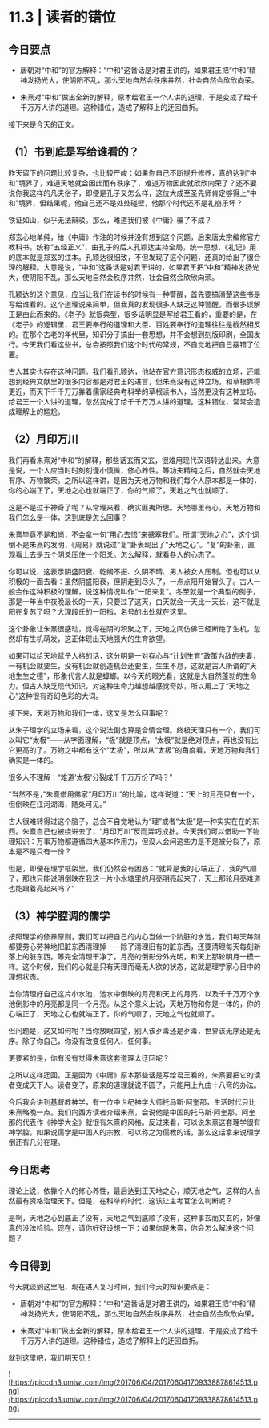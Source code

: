 # 11.3 | 读者的错位 

## 今日要点

* 唐朝对“中和”的官方解释：“中和”这番话是对君王讲的，如果君王把“中和”精神发扬光大，使阴阳不乱，那么天地自然会秩序井然，社会自然会欣欣向荣。

* 朱熹对“中和”做出全新的解释，原本给君王一个人讲的道理，于是变成了给千千万万人讲的道理。这种错位，造成了解释上的迂回曲折。

接下来是今天的正文。

## （1）书到底是写给谁看的？

昨天留下的问题比较复杂，也比较严峻：如果你自己不断提升修养，真的达到“中和”境界了，难道天地就会因此而有秩序了，难道万物因此就欣欣向荣了？还不要说你我这样的凡夫俗子，即便是孔子又怎么样，这位大成至圣先师肯定够得上“中和”境界，但结果呢，他自己还不是处处碰壁，他那个时代还不是礼崩乐坏？

铁证如山，似乎无法辩驳。那么，难道我们被《中庸》骗了不成？

郑玄心地单纯，给《中庸》作注的时候并没有想到这个问题，后来唐太宗编修官方教科书，统称“五经正义”，由孔子的后人孔颖达主持全局，统一思想，《礼记》用的底本就是郑玄的注本。孔颖达很细致，不但发现了这个问题，还真的给出了很合理的解释。大意是说，“中和”这番话是对君王讲的，如果君王把“中和”精神发扬光大，使阴阳不乱，那么天地自然会秩序井然，社会自然会欣欣向荣。

孔颖达的这个意见，应当让我们在读书的时候有一种警醒，首先要搞清楚这些书是写给谁看的。这个道理说来简单，但我真的发现很多人缺乏这种警醒，而很多误解正是由此而来的。《老子》就很典型，很多话明显是写给君王看的，重要的是，在《老子》的逻辑里，君王要奉行的道理和大臣、百姓要奉行的道理往往是截然相反的。在那个古老的年代里，知识分子搞出一套思想，并不会想到刻版印刷，全国发行。今天我们看这些书，总会按照我们这个时代的常规，不自觉地把自己摆错了位置。

古人其实也存在这种问题。我们看孔颖达，他站在官方意识形态权威的立场，还能想到经典文献里的很多内容都是对君王的进言，但朱熹没有这种立场，和草根靠得更近，而天下千千万万靠着儒家经典考科举的草根读书人，当然更没有这种立场。给君王一个人讲的道理，忽然变成了给千千万万人讲的道理。这种错位，常常会造成理解上的尴尬。

## （2）月印万川

我们再看朱熹对“中和”的解释，那些话玄而又玄，很难用现代汉语转达出来。大意是说，一个人应当时时刻刻谨小慎微，修心养性。等功夫精纯之后，自然就会天地有序、万物繁荣。之所以这样讲，是因为天地万物和我们每个人原本都是一体的，你的心端正了，天地之心也就端正了，你的气顺了，天地之气也就顺了。

这是不是过于神奇了呢？从常理来看，确实匪夷所思。天地哪里有心，天地万物和我们怎么是一体，这到底是怎么回事？

朱熹毕竟不是和尚，不会拿一句“用心去悟”来搪塞我们。所谓“天地之心”，这个词倒不是朱熹的发明，《周易》就说过“复”卦表现出了“天地之心”。“复”的卦象，直观看上去是五个阴爻压住一个阳爻。怎么解释，就看各人的心态了。

你可以说，这表示阴盛阳衰、乾纲不振、久阴不晴、男人被女人压制。但也可以从积极的一面去看：虽然阴盛阳衰，但阴走到尽头了，一点点阳开始冒头了。古人一般会作这种积极的理解，说这种情况叫作“一阳来复”。冬至就是一个典型的例子，那是一年当中夜晚最长的一天，只要过了这天，白天就会一天比一天长，这不就是阳在复苏了吗？大理段氏的一阳指，名号的出处就在这里。

这个卦象让朱熹很感动，觉得在阴的积聚之下，天地之间仿佛已经断绝了生机，忽然却有生机萌发，这正体现出天地强大的生育欲望。

如果可以给天地赋予人格的话，这分明是一对存心与“计划生育”政策为敌的夫妻，一有机会就要生，没有机会就创造机会还要生，生生不息，这就是古人所谓的“天地生生之德”，形象代言人就是蟑螂。以今天的眼光看，这就是大自然蓬勃的生命力。但古人缺乏现代知识，对这种生命力越想越感觉奇妙，所以用上了“天地之心”这种很有奇幻色彩的大词。

接下来，天地万物和我们一体，这又是怎么回事呢？

从朱子理学的立场来看，这个说法倒也算是合情合理。终极天理只有一个，我们可以叫它“太极”——从字面理解，“极”就是顶点，“太极”就是绝对顶点，再也没有比它更高的了。万物之中都有这个“太极”，所以从“太极”的角度看，天地万物和我们确实是一体的。

很多人不理解：“难道‘太极’分裂成千千万万份了吗？”

“当然不是，”朱熹借用佛家“月印万川”的比喻，这样说道：“天上的月亮只有一个，但倒映在江河湖海，随处可见。”

古人很难转得过这个脑子，总会不自觉地认为“理”或者“太极”是一种实实在在的东西。朱熹自己也被绕进去了，“月印万川”反而弄巧成拙。今天我们可以借助一下物理知识：万事万物都遵循四大基本作用力，但没人会问这些力是不是被分裂了，原本是不是只有一份？

但是，即便在理学框架里，我们仍然会有困惑：“就算是我的心端正了，我的气顺了，那也只能说明倒映在我这一片小水塘里的月亮明亮起来了，天上那轮月亮难道也能跟着亮起来吗？”

## （3）神学腔调的儒学

按照理学的修养原则，我们可以把自己的内心当做一个肮脏的水池，我们每天每刻都要劳心劳神地把脏东西清理掉——除了清理旧有的脏东西，还要清理每天每刻新落上的脏东西。等完全清理干净了，月亮的倒影分外光明，和天上那轮明月一模一样。这个时候，我们的心就是只有天理而毫无人欲的状态，这就是理学家心目中的理想状态。

当你清理好自己这片小水池，池水中倒映的月亮和天上的月亮，以及千千万万个水池倒影中的月亮都是同一个月亮。从这个意义上说，天地万物和你是一体的，你的心端正了，天地之心也就端正了，你的气顺了，天地之气也就顺了。

但问题是，这又如何呢？当你放眼四望，别人该歹毒还是歹毒，世界该无序还是无序。除了你自己，你没有改变任何人、任何事。

更要紧的是，你有没有觉得朱熹这套道理太迂回呢？

之所以这样迂回，正是因为《中庸》原本那些话是写给君王看的，朱熹要把它的读者变成天下人。读者变了，原来的道理就说不圆了，只能用上九曲十八弯的办法。

今后我会讲到基督教神学，有一位中世纪神学大师托马斯·阿奎那，生活时代只比朱熹略晚一点。我们向西方读者介绍朱熹，会说他是中国的托马斯·阿奎那。阿奎那的代表作《神学大全》就很有朱熹的风格。反过来看，可以说朱熹这套理学很有神学腔。如果说儒学是中国人的宗教，可以称之为儒教的话，那么这话拿来说理学倒还有几分在理。

## 今日思考

理论上说，依靠个人的修心养性，最后达到正天地之心，顺天地之气，这样的人当然最有资格治理天下。但是，在科举的时代，这该让主考官怎么判断呢？

是啊，天地之心到底正了没有，天地之气到底顺了没有，这种事玄而又玄的，好像真的没法检验。现在，请你好好设想一下：如果你是朱熹，你会怎么解决这个问题？

## 今日得到

今天就谈到这里吧，现在进入复习时间，我们今天的知识要点是：

* 唐朝对“中和”的官方解释：“中和”这番话是对君王讲的，如果君王把“中和”精神发扬光大，使阴阳不乱，那么天地自然会秩序井然，社会自然会欣欣向荣。

* 朱熹对“中和”做出全新的解释，原本给君王一个人讲的道理，于是变成了给千千万万人讲的道理。这种错位，造成了解释上的迂回曲折。

就到这里吧，我们明天见！

![https://piccdn3.umiwi.com/img/201706/04/201706041709338878614513.png](https://piccdn3.umiwi.com/img/201706/04/201706041709338878614513.png)

---
